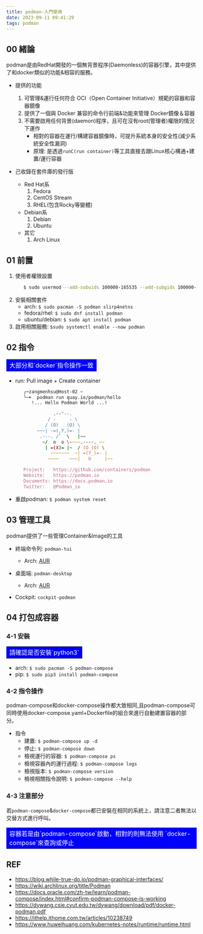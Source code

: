 ```yaml
---
title: podman-入門使用
date: 2023-09-11 09:41:29
tags: podman
---
```


## 00 緒論
podman是由RedHat開發的一個無背景程序(Daemonless)的容器引擎，其中提供了和docker類似的功能&相容的服務。

- 提供的功能
  1. 可管理&運行任何符合 OCI（Open Container Initiative）規範的容器和容器鏡像
  2. 提供了一個與 Docker 兼容的命令行前端&功能來管理 Docker鏡像＆容器
  3. 不需要啟用任何背景(daemon)程序，且可在沒有root(管理者)權限的情況下運作
     * 相對的容器在運行/構建容器鏡像時，可提升系統本身的安全性(減少系統安全性漏洞)
     * 原理: 是透過`runC(run container)`等工具直接去跟Linux核心構通+建置/運行容器

- 己收錄在套件庫的發行版
  * Red Hat系
    1. Fedora
    2. CentOS Stream
    3. RHEL(包含Rocky等變體)
  * Debian系
    1. Debian
    2. Ubuntu
  * 其它
    1. Arch Linux 

## 01 前置
1. 使用者權限設置
   ```zsh
      $ sudo usermod --add-subuids 100000-165535 --add-subgids 100000-165535 [username]
   ```
2. 安裝相關套件
   * arch: `$ sudo pacman -S podman slirp4netns`
   * fedora/rhel: `$ sudo dnf install podman`
   * ubuntu/debian: `$ sudo apt install podman`
3. 啟用相關服務: `$sudo systemctl enable --now podman`

## 02 指令

<table><tr><td bgcolor=0000FF>
  <font color="white">大部分和`docker`指令操作一致</font>
</td></tr></table>

- run: Pull image + Create container
  ```zsh
     ╭─zangmenhsu@Host-02 ~  
     ╰─➤  podman run quay.io/podman/hello         
        !... Hello Podman World ...!

                .--"--.           
              / -     - \         
             / (O)   (O) \        
          ~~~| -=(,Y,)=- |         
           .---. /`  \   |~~      
            ~/  o  o \~~~~.----. ~~   
             | =(X)= |~  / (O (O) \   
               ~~~~~~~  ~| =(Y_)=- |   
              ~~~~    ~~~|   U     |~~ 

     Project:   https://github.com/containers/podman
     Website:   https://podman.io
     Documents: https://docs.podman.io
     Twitter:   @Podman_io
  ```
- 重啟podman: `$ podman system reset`

## 03 管理工具

podman提供了一些管理Container&Image的工具

- 終端命令列: `podman-tui`
  * Arch: [AUR](https://aur.archlinux.org/packages/podman-tui)

- 桌面端: `podman-desktop`
  * Arch: [AUR](https://aur.archlinux.org/packages/podman-desktop)

- Cockpit: `cockpit-podman`

## 04 打包成容器
### 4-1 安裝
<table><tr><td bgcolor=0000FF>
   <font color=white> 請確認是否安裝`python3` </font>
</td></tr></table>

- arch: `$ sudo pacman -S podman-compose` 
- pip: `$ sudo pip3 install podman-compose`

### 4-2 指令操作
podman-compose和docker-compose操作都大致相同,且podman-compose可同時使用docker-compose.yaml+Dockerfile的組合來進行自動建置容器的部分。

- 指令
  * 建置: `$ podman-compose up -d`
  * 停止: `$ podman-compose down`
  * 檢視運行的容器: `$ podman-compose ps`
  * 檢視容器內的運行過程: `$ podman-compose logs`
  * 檢視版本: `$ podman-compose version`
  * 檢視相關指令說明: `$ podman-compose --help`

### 4-3 注意部分
若`podman-compose`&`docker-compose`都已安裝在相同的系統上，請注意二者無法以交替方式進行呼叫。
  <table><tr><td bgcolor=0000FF>
   <font color=white> 容器若是由`podman-compose`啟動，相對的則無法使用 `docker-compose`來查詢或停止</font>
  </td></tr></table>
  

## REF
- https://blog.while-true-do.io/podman-graphical-interfaces/
- https://wiki.archlinux.org/title/Podman
- https://docs.oracle.com/zh-tw/learn/podman-compose/index.html#confirm-podman-compose-is-working
- https://dywang.csie.cyut.edu.tw/dywang/download/pdf/docker-podman.pdf
- https://ithelp.ithome.com.tw/articles/10238749
- https://www.huweihuang.com/kubernetes-notes/runtime/runtime.html